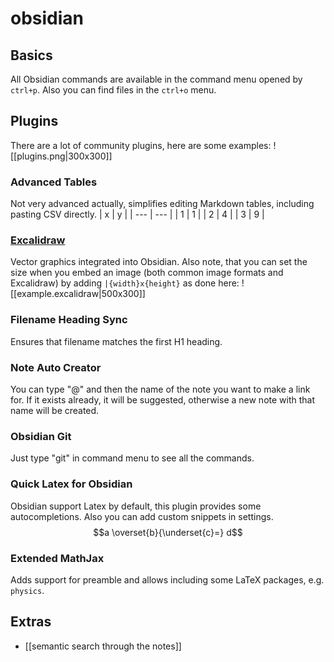# obsidian

## Basics

All Obsidian commands are available in the command menu opened by `ctrl+p`. Also you can find files in the `ctrl+o` menu.

## Plugins

There are a lot of community plugins, here are some examples:
![[plugins.png|300x300]]

### Advanced Tables
Not very advanced actually, simplifies editing Markdown tables, including pasting CSV directly.
| x   | y   |
| --- | --- |
| 1   | 1   |
| 2   | 4   |
| 3   | 9   |


### [Excalidraw](https://www.youtube.com/channel/UCC0gns4a9fhVkGkngvSumAQ)
Vector graphics integrated into Obsidian. Also note, that you can set the size when you embed an image (both common image formats and Excalidraw) by adding `|{width}x{height}` as done here:
![[example.excalidraw|500x300]]

### Filename Heading Sync
Ensures that filename matches the first H1 heading.

### Note Auto Creator
You can type "@" and then the name of the note you want to make a link for. If it exists already, it will be suggested, otherwise a new note with that name will be created.

### Obsidian Git
Just type "git" in command menu to see all the commands.

### Quick Latex for Obsidian
Obsidian support Latex by default, this plugin provides some autocompletions. Also you can add custom snippets in settings.
$$a \overset{b}{\underset{c}=} d$$
### Extended MathJax
Adds support for preamble and allows including some LaTeX packages, e.g. `physics`.

## Extras
- [[semantic search through the notes]]